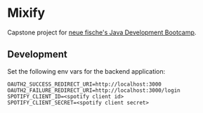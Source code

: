 # Mixify

Capstone project for [neue fische's Java Development Bootcamp](https://www.neuefische.de/bootcamp/java-development).

## Development

Set the following env vars for the backend application:
```
OAUTH2_SUCCESS_REDIRECT_URI=http://localhost:3000
OAUTH2_FAILURE_REDIRECT_URI=http://localhost:3000/login
SPOTIFY_CLIENT_ID=<spotify client id>
SPOTIFY_CLIENT_SECRET=<spotify client secret>
```